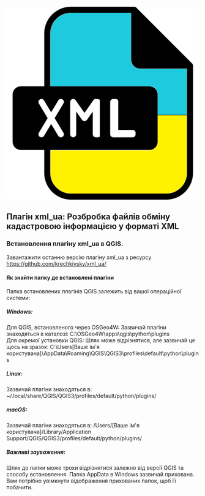 
![Логотип плагіна xml_ua](images/icon.png)

## Плагін xml_ua: Розбробка файлів обміну кадастровою інформацією у форматі XML



### Встановлення плагіну xml_ua в QGIS.

Завантажити останню версію плагіну xml_ua з ресурсу 
https://github.com/krechkivsky/xml_ua/




#### Як знайти папку де встановлені плагіни 
Папка встановлених плагінів QGIS залежить від вашої операційної системи:

##### Windows:

Для QGIS, встановленого через OSGeo4W:
Зазвичай плагіни знаходяться в каталозі: C:\OSGeo4W\apps\qgis\python\plugins\
Для окремої установки QGIS:
Шлях може відрізнятися, але зазвичай це щось на зразок: C:\Users\[Ваше ім'я користувача]\AppData\Roaming\QGIS\QGIS3\profiles\default\python\plugins

##### Linux:

Зазвичай плагіни знаходяться в: ~/.local/share/QGIS/QGIS3/profiles/default/python/plugins/

##### macOS:

Зазвичай плагіни знаходяться в: /Users/[Ваше ім'я користувача]/Library/Application Support/QGIS/QGIS3/profiles/default/python/plugins/

##### Важливі зауваження:

Шлях до папки може трохи відрізнятися залежно від версії QGIS та способу встановлення.
Папка AppData в Windows зазвичай прихована. Вам потрібно увімкнути відображення прихованих папок, щоб її побачити.


